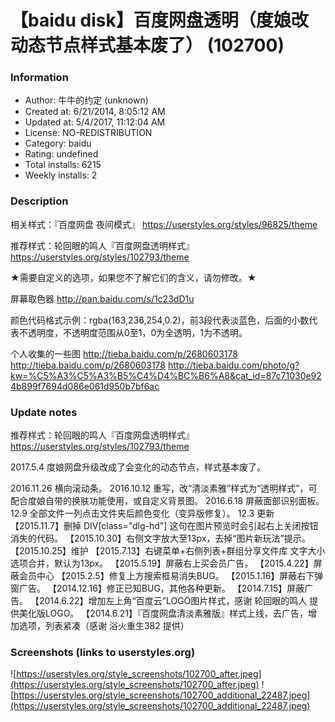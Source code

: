 # 【baidu disk】百度网盘透明（度娘改动态节点样式基本废了） (102700)

### Information
- Author: 牛牛的约定 (unknown)
- Created at: 6/21/2014, 8:05:12 AM
- Updated at: 5/4/2017, 11:12:04 AM
- License: NO-REDISTRIBUTION
- Category: baidu
- Rating: undefined
- Total installs: 6215
- Weekly installs: 2


### Description
相关样式：『百度网盘 夜间模式』 
https://userstyles.org/styles/96825/theme

推荐样式：轮回眼的鸣人『百度网盘透明样式』
https://userstyles.org/styles/102793/theme

★需要自定义的选项，如果您不了解它们的含义，请勿修改。★

屏幕取色器 http://pan.baidu.com/s/1c23dD1u

颜色代码格式示例：rgba(163,236,254,0.2)，前3段代表淡蓝色，后面的小数代表不透明度，不透明度范围从0至1，0为全透明，1为不透明。

个人收集的一些图
http://tieba.baidu.com/p/2680603178
http://tieba.baidu.com/p/2680603178
http://tieba.baidu.com/photo/g?kw=%C5%A3%C5%A3%B5%C4%D4%BC%B6%A8&cat_id=87c71030e924b899f7694d086e061d950b7bf6ac

### Update notes
推荐样式：轮回眼的鸣人『百度网盘透明样式』 https://userstyles.org/styles/102793/theme

2017.5.4 度娘网盘升级改成了会变化的动态节点，样式基本废了。

2016.11.26 横向滚动条。
2016.10.12 重写，改“清淡素雅”样式为“透明样式”，可配合度娘自带的换肤功能使用，或自定义背景图。
2016.6.18 屏蔽面部识别面板。
12.9 全部文件一列点击文件夹后颜色变化（变异版修复）。
12.3 更新
【2015.11.7】删掉 DIV[class="dlg-hd"] 这句在图片预览时会引起右上关闭按钮消失的代码。
【2015.10.30】右侧文字放大至13px，去掉“图片新玩法”提示。
【2015.10.25】维护
【2015.7.13】右键菜单+右侧列表+群组分享文件库 文字大小选项合并，默认为13px。
【2015.5.19】屏蔽右上买会员广告。
【2015.4.22】屏蔽会员中心
【2015.2.5】修复上方搜索框易消失BUG。
【2015.1.16】屏蔽右下弹窗广告。
【2014.12.16】修正已知BUG，其他各种更新。
【2014.7.15】屏蔽广告。
【2014.6.22】增加左上角“百度云”LOGO图片样式，感谢 轮回眼的鸣人 提供美化版LOGO。
【2014.6.21】『百度网盘清淡素雅版』样式上线，去广告，增加选项，列表紧凑（感谢 浴火重生382 提供）

### Screenshots (links to userstyles.org)
![https://userstyles.org/style_screenshots/102700_after.jpeg](https://userstyles.org/style_screenshots/102700_after.jpeg)
![https://userstyles.org/style_screenshots/102700_additional_22487.jpeg](https://userstyles.org/style_screenshots/102700_additional_22487.jpeg)

